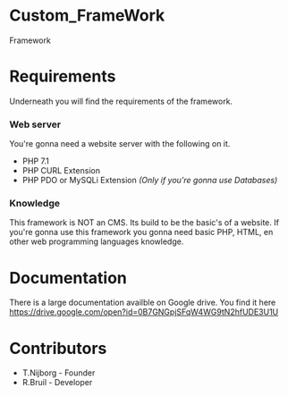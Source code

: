 # Custom_FrameWork
Framework

# Requirements
Underneath you will find the requirements of the framework.

### Web server
You're gonna need a website server with the following on it.
* PHP 7.1
* PHP CURL Extension
* PHP PDO or MySQLi Extension _(Only if you're gonna use Databases)_

### Knowledge
This framework is NOT an CMS. Its build to be the basic's of a website.
If you're gonna use this framework you gonna need basic PHP, HTML, en other web programming languages knowledge.

# Documentation
There is a large documentation availble on Google drive. 
You find it here https://drive.google.com/open?id=0B7GNGpjSFqW4WG9tN2hfUDE3U1U

# Contributors
 * T.Nijborg - Founder
 * R.Bruil - Developer
